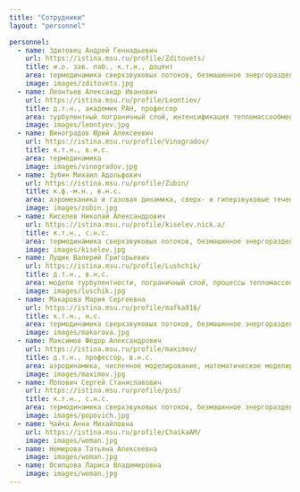 ```yaml
---
title: "Сотрудники"
layout: "personnel"

personnel:
  - name: Здитовец Андрей Геннадьевич
    url: https://istina.msu.ru/profile/Zditovets/
    title: и.о. зав. лаб., к.т.н., доцент
    area: термодинамика сверхзвуковых потоков, безмашинное энергоразделение
    image: images/zditovets.jpg
  - name: Леонтьев Александр Иванович
    url: https://istina.msu.ru/profile/Leontiev/
    title: д.т.н., академик РАН, профессор
    area: турбулентный пограничный слой, интенсификация тепломассообмена, ламинаризация турбулентного потока, эффективность газовых завес, процессы вдува газа в пограничный слой, термодинамические циклы
    image: images/leontyev.jpg
  - name: Виноградов Юрий Алексеевич
    url: https://istina.msu.ru/profile/Vinogradov/
    title: к.т.н., в.н.с.
    area: термодинамика
    image: images/vinogradov.jpg
  - name: Зубин Михаил Адольфович
    url: https://istina.msu.ru/profile/Zubin/
    title: к.ф.-м.н., в.н.с.
    area: аэромеханика и газовая динамика, сверх- и гиперзвуковые течения, взаимодействие ударных волн с пограничным слоем
    image: images/zubin.jpg
  - name: Киселев Николай Александрович
    url: https://istina.msu.ru/profile/kiselev.nick.a/
    title: к.т.н., с.н.с.
    area: термодинамика сверхзвуковых потоков, безмашинное энергоразделение
    image: images/kiselev.jpg
  - name: Лущик Валерий Григорьевич
    url: https://istina.msu.ru/profile/Lushchik/
    title: д.т.н., в.н.с.
    area: модели турбулентности, пограничный слой, процессы тепломассообмена, завесное охлаждение, отсос, вдув газа в пограничный слой
    image: images/luschik.jpg
  - name: Макарова Мария Сергеевна
    url: https://istina.msu.ru/profile/mafka916/
    title: к.т.н., н.с.
    area: термодинамика сверхзвуковых потоков, безмашинное энергоразделение
    image: images/makarova.jpg
  - name: Максимов Федор Александрович
    url: https://istina.msu.ru/profile/maximov/
    title: д.т.н., профессор, в.н.с.
    area: аэродинамика, численное моделирование, математическое моделирование природных явлений
    image: images/maximov.jpg
  - name: Попович Сергей Станиславович
    url: https://istina.msu.ru/profile/pss/
    title: к.т.н., с.н.с.
    area: термодинамика сверхзвуковых потоков, безмашинное энергоразделение
    image: images/popovich.jpg
  - name: Чайка Анна Михайловна
    url: https://istina.msu.ru/profile/ChaikaAM/
    image: images/woman.jpg
  - name: Немирова Татьяна Алексеевна
    image: images/woman.jpg
  - name: Осипцова Лариса Владимировна
    image: images/woman.jpg
---
```

